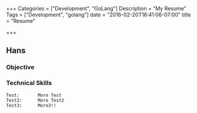 +++
Categories = ["Development", "GoLang"]
Description = "My Resume"
Tags = ["Development", "golang"]
date = "2016-02-20T16:41:06-07:00"
title = "Resume"

+++

## Hans

### Objective

### Technical Skills
	Test: 		More Test
	Test2:		More Test2
	Test3:		More3!!

	

